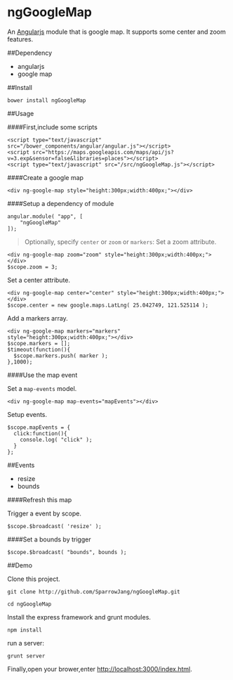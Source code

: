 ngGoogleMap
==================

An [Angularjs](http://angularjs.org/) module that is google map. It supports some center and zoom features.

##Dependency

* angularjs
* google map

##Install

```
bower install ngGoogleMap
```

##Usage

####First,include some scripts
```
<script type="text/javascript" src="/bower_components/angular/angular.js"></script>
<script src="https://maps.googleapis.com/maps/api/js?v=3.exp&sensor=false&libraries=places"></script>
<script type="text/javascript" src="/src/ngGoogleMap.js"></script>
```

####Create a google map
```
<div ng-google-map style="height:300px;width:400px;"></div>
```

####Setup a dependency of module
```
angular.module( "app", [
    "ngGoogleMap"
]);
```

> Optionally, specify `center` or `zoom` or `markers`:
Set a zoom attribute.
```
<div ng-google-map zoom="zoom" style="height:300px;width:400px;"></div>
$scope.zoom = 3;
```
Set a center attribute.
```
<div ng-google-map center="center" style="height:300px;width:400px;"></div>
$scope.center = new google.maps.LatLng( 25.042749, 121.525114 );
```
Add a markers array.
```
<div ng-google-map markers="markers" style="height:300px;width:400px;"></div>
$scope.markers = [];
$timeout(function(){
  $scope.markers.push( marker );
},1000);
```

####Use the map event

Set a `map-events` model.
```
<div ng-google-map map-events="mapEvents"></div>
```
Setup events.
```
$scope.mapEvents = {
  click:function(){
    console.log( "click" );
  }
};
```

##Events

* resize
* bounds

####Refresh this map

Trigger a event by scope.

```
$scope.$broadcast( 'resize' );
```

####Set a bounds by trigger

```
$scope.$broadcast( "bounds", bounds );
```

##Demo
 
Clone this project.
 
```
git clone http://github.com/SparrowJang/ngGoogleMap.git
 
cd ngGoogleMap
```
 
Install the express framework and grunt modules.
```
npm install
```
 
run a server:
```
grunt server
```
 
Finally,open your brower,enter [http://localhost:3000/index.html](http://localhost/index.html).

